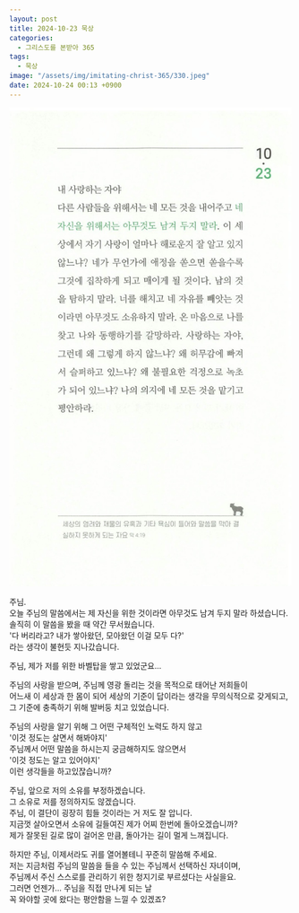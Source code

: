 ```yaml
---
layout: post
title: 2024-10-23 묵상
categories:
  - 그리스도를 본받아 365
tags:
  - 묵상
image: "/assets/img/imitating-christ-365/330.jpeg"
date: 2024-10-24 00:13 +0900
---
```


![image](/assets/img/imitating-christ-365/330.jpeg)

주님.  
오늘 주님의 말씀에서는 제 자신을 위한 것이라면 아무것도 남겨 두지 말라 하셨습니다.  
솔직히 이 말씀을 봤을 때 약간 무서웠습니다.  
'다 버리라고? 내가 쌓아왔던, 모아왔던 이걸 모두 다?'  
라는 생각이 불현듯 지나갔습니다.

주님, 제가 저를 위한 바벨탑을 쌓고 있었군요...

주님의 사랑을 받으며, 주님께 영광 돌리는 것을 목적으로 태어난 저희들이  
어느새 이 세상과 한 몸이 되어 세상의 기준이 답이라는 생각을 무의식적으로 갖게되고,  
그 기준에 충족하기 위해 발버둥 치고 있었습니다.

주님의 사랑을 알기 위해 그 어떤 구체적인 노력도 하지 않고  
'이것 정도는 살면서 해봐야지'  
주님께서 어떤 말씀을 하시는지 궁금해하지도 않으면서  
'이것 정도는 알고 있어야지'  
이런 생각들을 하고있잖습니까?

주님, 앞으로 저의 소유를 부정하겠습니다.  
그 소유로 저를 정의하지도 않겠습니다.  
주님, 이 결단이 굉장히 힘들 것이라는 거 저도 잘 압니다.  
지금껏 살아오면서 소유에 길들여진 제가 어찌 한번에 돌아오겠습니까?  
제가 잘못된 길로 많이 걸어온 만큼, 돌아가는 길이 멀게 느껴집니다.

하지만 주님, 이제서라도 귀를 열어볼테니 꾸준히 말씀해 주세요.  
저는 지금처럼 주님의 말씀을 들을 수 있는 주님께서 선택하신 자녀이며,  
주님께서 주신 스스로를 관리하기 위한 청지기로 부르셨다는 사실을요.  
그러면 언젠가... 주님을 직접 만나게 되는 날  
꼭 와야할 곳에 왔다는 평안함을 느낄 수 있겠죠?
